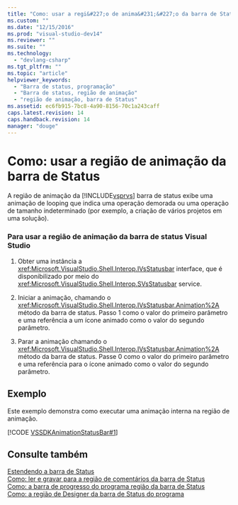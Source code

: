 ```yaml
---
title: "Como: usar a regi&#227;o de anima&#231;&#227;o da barra de Status | Microsoft Docs"
ms.custom: ""
ms.date: "12/15/2016"
ms.prod: "visual-studio-dev14"
ms.reviewer: ""
ms.suite: ""
ms.technology: 
  - "devlang-csharp"
ms.tgt_pltfrm: ""
ms.topic: "article"
helpviewer_keywords: 
  - "Barra de status, programação"
  - "Barra de status, região de animação"
  - "região de animação, barra de Status"
ms.assetid: ec6fb915-7bc8-4a90-8156-70c1a243caff
caps.latest.revision: 14
caps.handback.revision: 14
manager: "douge"
---
```

# Como: usar a regi&#227;o de anima&#231;&#227;o da barra de Status
A região de animação da [!INCLUDE[vsprvs](../assembler/masm/includes/vsprvs_md.md)] barra de status exibe uma animação de looping que indica uma operação demorada ou uma operação de tamanho indeterminado \(por exemplo, a criação de vários projetos em uma solução\).  
  
### Para usar a região de animação da barra de status Visual Studio  
  
1.  Obter uma instância a <xref:Microsoft.VisualStudio.Shell.Interop.IVsStatusbar> interface, que é disponibilizado por meio do <xref:Microsoft.VisualStudio.Shell.Interop.SVsStatusbar> service.  
  
2.  Iniciar a animação, chamando o <xref:Microsoft.VisualStudio.Shell.Interop.IVsStatusbar.Animation%2A> método da barra de status.  Passo 1 como o valor do primeiro parâmetro e uma referência a um ícone animado como o valor do segundo parâmetro.  
  
3.  Parar a animação chamando o <xref:Microsoft.VisualStudio.Shell.Interop.IVsStatusbar.Animation%2A> método da barra de status.  Passe 0 como o valor do primeiro parâmetro e uma referência para o ícone animado como o valor do segundo parâmetro.  
  
## Exemplo  
 Este exemplo demonstra como executar uma animação interna na região de animação.  
  
 [!CODE [VSSDKAnimationStatusBar#1](../CodeSnippet/VS_Snippets_VSSDK/vssdkanimationstatusbar#1)]  
  
## Consulte também  
 [Estendendo a barra de Status](../Topic/Extending%20the%20Status%20Bar.md)   
 [Como: ler e gravar para a região de comentários da barra de Status](../misc/how-to-read-from-and-write-to-the-feedback-region-of-the-status-bar.md)   
 [Como: a barra de progresso do programa região da barra de Status](../misc/how-to-program-the-progress-bar-region-of-the-status-bar.md)   
 [Como: a região de Designer da barra de Status do programa](../Topic/How%20to:%20Program%20the%20Designer%20Region%20of%20the%20Status%20Bar.md)